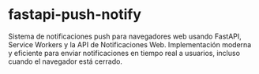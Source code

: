 # fastapi-push-notify
Sistema de notificaciones push para navegadores web usando FastAPI, Service Workers y la API de Notificaciones Web. Implementación moderna y eficiente para enviar notificaciones en tiempo real a usuarios, incluso cuando el navegador está cerrado.

